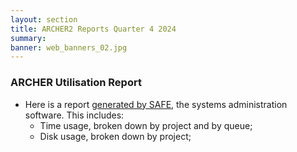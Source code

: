 ```yaml
---
layout: section
title: ARCHER2 Reports Quarter 4 2024
summary: 
banner: web_banners_02.jpg
---
```


### ARCHER Utilisation Report


* Here is a report [generated by SAFE](Q4_2024_safe.pdf), the systems administration
software.  This includes:
    * Time usage, broken down by project and by queue;
    * Disk usage, broken down by project;


<!--

### ARCHER SP Service


* [SP Service Report: Q3 2024](SP_Report_3Q24.pdf)


### ARCHER CSE Service

* [CSE Performance Report: Q3 2024](CSE_Report_3Q24.pdf)


-->
